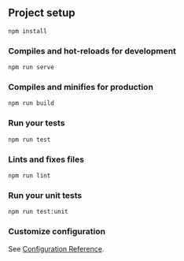 <!--
 * @Description: 
 * @Author: Roc
 * @Date: 2020-02-17 10:04:45
 * @LastEditors: Roc
 * @LastEditTime: 2020-03-20 16:52:59
 -->

## Project setup
```
npm install
```

### Compiles and hot-reloads for development
```
npm run serve
```

### Compiles and minifies for production
```
npm run build
```

### Run your tests
```
npm run test
```

### Lints and fixes files
```
npm run lint
```

### Run your unit tests
```
npm run test:unit
```

### Customize configuration
See [Configuration Reference](https://cli.vuejs.org/config/).
